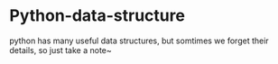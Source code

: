 # Python-data-structure
python has many useful data structures, but somtimes we forget their details, so just take a note~
